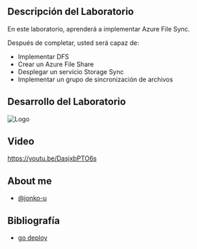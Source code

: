 
## Descripción del Laboratorio
En este laboratorio, aprenderá a implementar Azure File Sync.

Después de completar, usted será capaz de:

- Implementar DFS
- Crear un Azure File Share
- Desplegar un servicio Storage Sync
- Implementar un grupo de sincronización de archivos

## Desarrollo del Laboratorio
![Logo](/AZ-104-Microsoft%20Azure%20Administrator/Lab%207B%20-%20Implementing%20Azure%20File%20Sync/screenshots/Lab7B.png)
## Video
https://youtu.be/DasjxbPTO6s

## About me
- [@jonko-u](https://github.com/jonko-u)

## Bibliografía

- [go deploy](https://lms.godeploy.it/)
